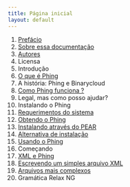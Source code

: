 ```yaml
---
title: Página inicial
layout: default
---
```


1. [Prefácio](capitulo1/prefacio.html)
  1. [Sobre essa documentação](capitulo1/sobre-essa-documentacao.html)
  2. [Autores](capitulo1/autores.html)
  3. Licensa
2. Introdução
  1. [O que é Phing](capitulo2/o-que-e-phing.html)
  2. A história: Phing e Binarycloud
  3. [Como Phing funciona ?](capitulo2/como-phing-funciona.html)
  4. Legal, mas como posso ajudar?
3. Instalando o Phing
  1. [Requerimentos do sistema](capitulo3/requerimentos-do-sistema.html)
  2. [Obtendo o Phing](capitulo3/obtendo-o-phing.html)
  3. [Instalando através do PEAR](capitulo3/instalando-atraves-do-pear.html)
  4. [Alternativa de instalação](capitulo3/alternativa-de-instalacao.html)
  5. [Usando o Phing](capitulo3/usando-o-phing.html)
4. Começando
  1. [XML e Phing](capitulo4/xml-e-phing.html)
  2. [Escrevendo um simples arquivo XML](capitulo4/escrevendo-um-simples-arquivo.html)
  3. [Arquivos mais complexos](capitulo4/arquivos-mais-complexos.html)
  4. Gramática Relax NG
